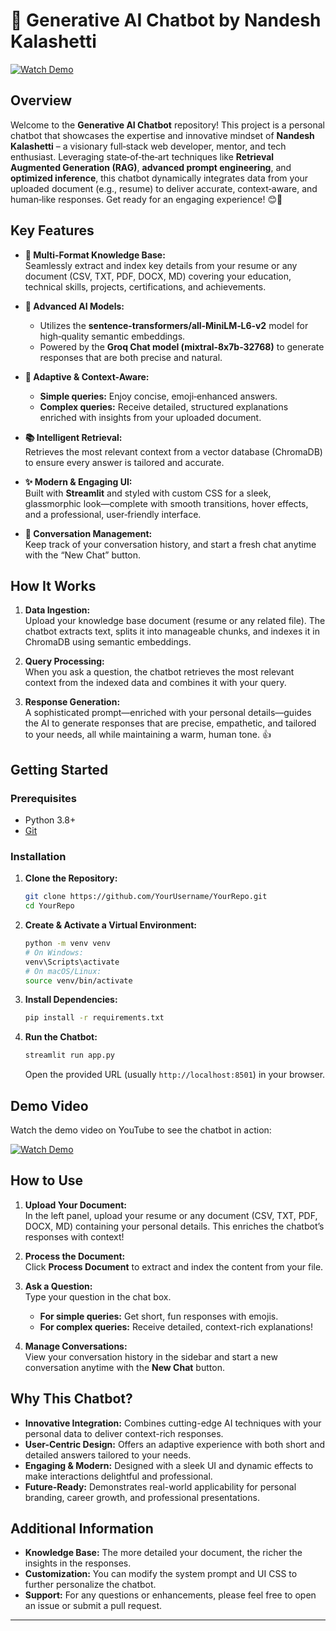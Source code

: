 
# 🤖 Generative AI Chatbot by Nandesh Kalashetti

[![Watch Demo](chatbot.png)](https://youtu.be/Na4wEELdA4w)

## Overview

Welcome to the **Generative AI Chatbot** repository! This project is a personal chatbot that showcases the expertise and innovative mindset of **Nandesh Kalashetti** – a visionary full‑stack web developer, mentor, and tech enthusiast. Leveraging state‑of‑the‑art techniques like **Retrieval Augmented Generation (RAG)**, **advanced prompt engineering**, and **optimized inference**, this chatbot dynamically integrates data from your uploaded document (e.g., resume) to deliver accurate, context‑aware, and human‑like responses. Get ready for an engaging experience! 😊🚀

## Key Features

- **📄 Multi-Format Knowledge Base:**  
  Seamlessly extract and index key details from your resume or any document (CSV, TXT, PDF, DOCX, MD) covering your education, technical skills, projects, certifications, and achievements.

- **🧠 Advanced AI Models:**  
  - Utilizes the **sentence-transformers/all‑MiniLM‑L6‑v2** model for high‑quality semantic embeddings.  
  - Powered by the **Groq Chat model (mixtral‑8x7b‑32768)** to generate responses that are both precise and natural.

- **💬 Adaptive & Context-Aware:**  
  - **Simple queries:** Enjoy concise, emoji‑enhanced answers.  
  - **Complex queries:** Receive detailed, structured explanations enriched with insights from your uploaded document.

- **📚 Intelligent Retrieval:**  
  Retrieves the most relevant context from a vector database (ChromaDB) to ensure every answer is tailored and accurate.

- **✨ Modern & Engaging UI:**  
  Built with **Streamlit** and styled with custom CSS for a sleek, glassmorphic look—complete with smooth transitions, hover effects, and a professional, user‑friendly interface.

- **🔄 Conversation Management:**  
  Keep track of your conversation history, and start a fresh chat anytime with the “New Chat” button.

## How It Works

1. **Data Ingestion:**  
   Upload your knowledge base document (resume or any related file). The chatbot extracts text, splits it into manageable chunks, and indexes it in ChromaDB using semantic embeddings.

2. **Query Processing:**  
   When you ask a question, the chatbot retrieves the most relevant context from the indexed data and combines it with your query.

3. **Response Generation:**  
   A sophisticated prompt—enriched with your personal details—guides the AI to generate responses that are precise, empathetic, and tailored to your needs, all while maintaining a warm, human tone. 👍

## Getting Started

### Prerequisites
- Python 3.8+
- [Git](https://git-scm.com/)

### Installation

1. **Clone the Repository:**
   ```bash
   git clone https://github.com/YourUsername/YourRepo.git
   cd YourRepo
   ```

2. **Create & Activate a Virtual Environment:**
   ```bash
   python -m venv venv
   # On Windows:
   venv\Scripts\activate
   # On macOS/Linux:
   source venv/bin/activate
   ```

3. **Install Dependencies:**
   ```bash
   pip install -r requirements.txt
   ```

4. **Run the Chatbot:**
   ```bash
   streamlit run app.py
   ```
   Open the provided URL (usually `http://localhost:8501`) in your browser.

## Demo Video

Watch the demo video on YouTube to see the chatbot in action:

[![Watch Demo](chatbot.png)](https://youtu.be/Na4wEELdA4w)

## How to Use

1. **Upload Your Document:**  
   In the left panel, upload your resume or any document (CSV, TXT, PDF, DOCX, MD) containing your personal details. This enriches the chatbot’s responses with context!

2. **Process the Document:**  
   Click **Process Document** to extract and index the content from your file.

3. **Ask a Question:**  
   Type your question in the chat box.  
   - **For simple queries:** Get short, fun responses with emojis.  
   - **For complex queries:** Receive detailed, context-rich explanations!

4. **Manage Conversations:**  
   View your conversation history in the sidebar and start a new conversation anytime with the **New Chat** button.

## Why This Chatbot?

- **Innovative Integration:** Combines cutting-edge AI techniques with your personal data to deliver context-rich responses.  
- **User-Centric Design:** Offers an adaptive experience with both short and detailed answers tailored to your needs.  
- **Engaging & Modern:** Designed with a sleek UI and dynamic effects to make interactions delightful and professional.  
- **Future-Ready:** Demonstrates real-world applicability for personal branding, career growth, and professional presentations.

## Additional Information

- **Knowledge Base:** The more detailed your document, the richer the insights in the responses.  
- **Customization:** You can modify the system prompt and UI CSS to further personalize the chatbot.  
- **Support:** For any questions or enhancements, please feel free to open an issue or submit a pull request.

---



